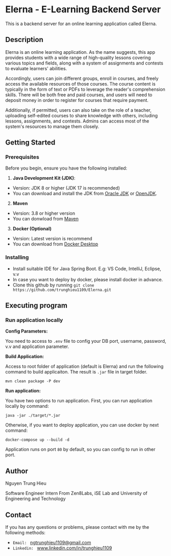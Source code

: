 # Elerna - E-Learning Backend Server

This is a backend server for an online learning application called Elerna.

## Description

Elerna is an online learning application. As the name suggests, this app provides students with a wide range of high-quality lessons covering various topics and fields, along with a system of assignments and contests to evaluate learners' abilities.

Accordingly, users can join different groups, enroll in courses, and freely access the available resources of those courses. The course content is typically in the form of text or PDFs to leverage the reader's comprehension skills. There will be both free and paid courses, and users will need to deposit money in order to register for courses that require payment.

Additionally, if permitted, users can also take on the role of a teacher, uploading self-edited courses to share knowledge with others, including lessons, assignments, and contests. Admins can access most of the system's resources to manage them closely.

## Getting Started

### Prerequisites

Before you begin, ensure you have the following installed:

1. **Java Development Kit (JDK)**:
  - Version: JDK 8 or higher (JDK 17 is recommended)
  - You can download and install the JDK from [Oracle JDK](https://www.oracle.com/java/technologies/javase-downloads.html) or [OpenJDK](https://openjdk.java.net/).

2. **Maven**
  - Version: 3.8 or higher version
  - You can donwload from [Maven](https://maven.apache.org/download.cgi)
3. **Docker (Optional)**
  - Version: Latest version is recommend
  - You can download from [Docker Desktop](https://www.docker.com/products/docker-desktop/)

### Installing

* Install suitable IDE for Java Spring Boot. E.g: VS Code, IntelliJ, Eclipse, v.v
* In case you want to deploy by docker, please install docker in advance.
* Clone this github by running `git clone https://github.com/trunghieu1109/Elerna.git`

## Executing program

### Run application locally

**Config Parameters:**

You need to access to `.env` file to config your DB port, username, password, v.v and application parameter.

**Build Application:**

Access to root folder of application (default is Elerna) and run the following command to build applicaiton. The result is `.jar` file in target folder.
```
mvn clean package -P dev
```

**Run application:**

You have two options to run application. First, you can run application locally by command:

```
java -jar ./target/*.jar
```

Otherwise, if you want to deploy application, you can use docker by next command:

```
docker-compose up --build -d
```

Application runs on port `80` by default, so you can config to run in other port.

## Author

Nguyen Trung Hieu 

Software Engineer Intern From Zen8Labs, iSE Lab and University of Engineering and Technology

## Contact

If you has any questions or problems, please contact with me by the following methods:

- `Email: ` ngtrunghieu1109@gmail.com
- `Linkedin: ` www.linkedin.com/in/trunghieu1109

